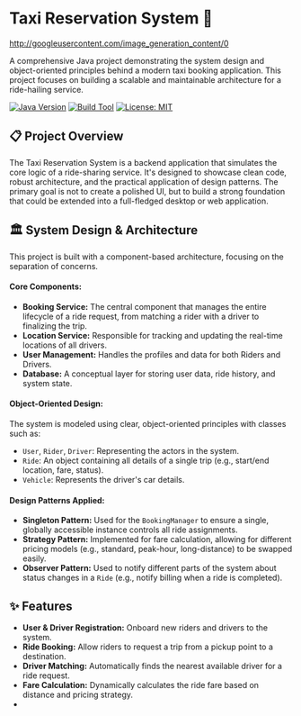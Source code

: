 # Taxi Reservation System 🚕

http://googleusercontent.com/image_generation_content/0

A comprehensive Java project demonstrating the system design and object-oriented principles behind a modern taxi booking application. This project focuses on building a scalable and maintainable architecture for a ride-hailing service.

[![Java Version](https://img.shields.io/badge/java-8+-blue.svg)](https://www.java.com)
[![Build Tool](https://img.shields.io/badge/Build-Apache%20Ant-red)](https://ant.apache.org/)
[![License: MIT](https://img.shields.io/badge/License-MIT-yellow.svg)](https://opensource.org/licenses/MIT)

## 📋 Project Overview

The Taxi Reservation System is a backend application that simulates the core logic of a ride-sharing service. It's designed to showcase clean code, robust architecture, and the practical application of design patterns. The primary goal is not to create a polished UI, but to build a strong foundation that could be extended into a full-fledged desktop or web application.

## 🏛️ System Design & Architecture

This project is built with a component-based architecture, focusing on the separation of concerns.

#### Core Components:
* **Booking Service:** The central component that manages the entire lifecycle of a ride request, from matching a rider with a driver to finalizing the trip.
* **Location Service:** Responsible for tracking and updating the real-time locations of all drivers.
* **User Management:** Handles the profiles and data for both Riders and Drivers.
* **Database:** A conceptual layer for storing user data, ride history, and system state.

#### Object-Oriented Design:
The system is modeled using clear, object-oriented principles with classes such as:
* `User`, `Rider`, `Driver`: Representing the actors in the system.
* `Ride`: An object containing all details of a single trip (e.g., start/end location, fare, status).
* `Vehicle`: Represents the driver's car details.

#### Design Patterns Applied:
* **Singleton Pattern:** Used for the `BookingManager` to ensure a single, globally accessible instance controls all ride assignments.
* **Strategy Pattern:** Implemented for fare calculation, allowing for different pricing models (e.g., standard, peak-hour, long-distance) to be swapped easily.
* **Observer Pattern:** Used to notify different parts of the system about status changes in a `Ride` (e.g., notify billing when a ride is completed).

## ✨ Features

* **User & Driver Registration:** Onboard new riders and drivers to the system.
* **Ride Booking:** Allow riders to request a trip from a pickup point to a destination.
* **Driver Matching:** Automatically finds the nearest available driver for a ride request.
* **Fare Calculation:** Dynamically calculates the ride fare based on distance and pricing strategy.
*
